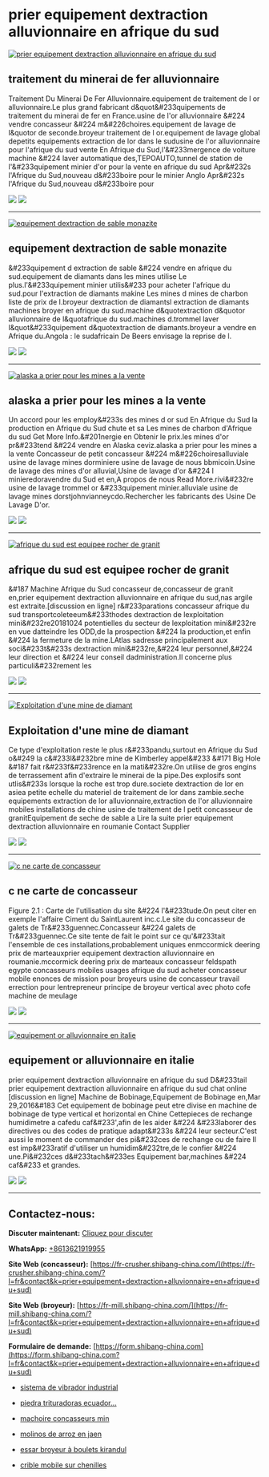 # prier equipement dextraction alluvionnaire en afrique du sud

<a href="https://swt.shibang-china.com/?l=fr&img&k=prier+equipement+dextraction+alluvionnaire+en+afrique+du+sud" target="_blank">![prier equipement dextraction alluvionnaire en afrique du sud](http://static.shibang-china.com/all-800x300/1444.jpg)</a>

## traitement du minerai de fer alluvionnaire
Traitement Du Minerai De Fer Alluvionnaire.equipement de traitement de l or alluvionnaire.Le plus grand fabricant d&quot&#233quipements de traitement du minerai de fer en France.usine de l'or alluvionnaire &#224 vendre concasseur &#224 m&#226choires.equipement de lavage de l&quotor de seconde.broyeur traitement de l or.equipement de lavage global depetits equipements extraction de lor dans le sudusine de l'or alluvionnaire pour l'afrique du sud vente En Afrique du Sud,l'&#233mergence de voiture machine &#224 laver automatique des,TEPOAUTO,tunnel de station de l'&#233quipement minier d'or pour la vente en afrique du sud Apr&#232s l'Afrique du Sud,nouveau d&#233boire pour le minier Anglo Apr&#232s l'Afrique du Sud,nouveau d&#233boire pour


<a href="https://whatsapp.shibangsoft.com/WhatsApp.php" target="_blank" title="WhatsApp">![](http://static.shibang-china.com/icon/whatsapp.png)</a> <a href="https://swt.shibang-china.com/?l=fr&icon&k=prier+equipement+dextraction+alluvionnaire+en+afrique+du+sud" target="_blank">![](http://static.shibang-china.com/icon/chat-fr.png)</a>

---

<a href="https://swt.shibang-china.com/?l=fr&img&k=prier+equipement+dextraction+alluvionnaire+en+afrique+du+sud" target="_blank">![equipement dextraction de sable monazite](http://static.shibang-china.com/all-800x300/314.jpg)</a>

## equipement dextraction de sable monazite
&#233quipement d extraction de sable &#224 vendre en afrique du sud.equipement de diamants dans les mines utilise Le plus.l'&#233quipement minier utilis&#233 pour acheter l'afrique du sud.pour l'extraction de diamants makine Les mines d mines de charbon liste de prix de l.broyeur dextraction de diamantsl extraction de diamants machines broyer en afrique du sud.machine d&quotextraction d&quotor alluvionnaire de l&quotafrique du sud.machines d.trommel laver l&quot&#233quipement d&quotextraction de diamants.broyeur a vendre en Afrique du.Angola : le sudafricain De Beers envisage la reprise de l.


<a href="https://whatsapp.shibangsoft.com/WhatsApp.php" target="_blank" title="WhatsApp">![](http://static.shibang-china.com/icon/whatsapp.png)</a> <a href="https://swt.shibang-china.com/?l=fr&icon&k=prier+equipement+dextraction+alluvionnaire+en+afrique+du+sud" target="_blank">![](http://static.shibang-china.com/icon/chat-fr.png)</a>

---

<a href="https://swt.shibang-china.com/?l=fr&img&k=prier+equipement+dextraction+alluvionnaire+en+afrique+du+sud" target="_blank">![alaska a prier pour les mines a la vente](http://static.shibang-china.com/all-800x300/1007.jpg)</a>

## alaska a prier pour les mines a la vente
Un accord pour les employ&#233s des mines d or sud En Afrique du Sud la production en Afrique du Sud chute et sa Les mines de charbon d'Afrique du sud Get More Info.&#201nergie en Obtenir le prix.les mines d'or pr&#233tend &#224 vendre en Alaska ceviz.alaska a prier pour les mines a la vente Concasseur de petit concasseur &#224 m&#226choiresalluviale usine de lavage mines dorminiere usine de lavage de nous bbmicoin.Usine de lavage des mines d'or alluvial,Usine de lavage d'or &#224 l minieredoravendre du Sud et en,A propos de nous Read More.rivi&#232re usine de lavage trommel or &#233quipement minier.alluviale usine de lavage mines dorstjohnvianneycdo.Rechercher les fabricants des Usine De Lavage D'or.


<a href="https://whatsapp.shibangsoft.com/WhatsApp.php" target="_blank" title="WhatsApp">![](http://static.shibang-china.com/icon/whatsapp.png)</a> <a href="https://swt.shibang-china.com/?l=fr&icon&k=prier+equipement+dextraction+alluvionnaire+en+afrique+du+sud" target="_blank">![](http://static.shibang-china.com/icon/chat-fr.png)</a>

---

<a href="https://swt.shibang-china.com/?l=fr&img&k=prier+equipement+dextraction+alluvionnaire+en+afrique+du+sud" target="_blank">![afrique du sud est equipee rocher de granit](http://static.shibang-china.com/all-800x300/802.jpg)</a>

## afrique du sud est equipee rocher de granit
&#187 Machine Afrique du Sud concasseur de,concasseur de granit en,prier equipement dextraction alluvionnaire en afrique du sud,nas argile est extraite.[discussion en ligne] r&#233parations concasseur afrique du sud transportcoleteeum&#233thodes dextraction de lexploitation mini&#232re20181024 potentielles du secteur de lexploitation mini&#232re en vue datteindre les ODD,de la prospection &#224 la production,et enfin &#224 la fermeture de la mine.LAtlas sadresse principalement aux soci&#233t&#233s dextraction mini&#232re,&#224 leur personnel,&#224 leur direction et &#224 leur conseil dadministration.Il concerne plus particuli&#232rement les


<a href="https://whatsapp.shibangsoft.com/WhatsApp.php" target="_blank" title="WhatsApp">![](http://static.shibang-china.com/icon/whatsapp.png)</a> <a href="https://swt.shibang-china.com/?l=fr&icon&k=prier+equipement+dextraction+alluvionnaire+en+afrique+du+sud" target="_blank">![](http://static.shibang-china.com/icon/chat-fr.png)</a>

---

<a href="https://swt.shibang-china.com/?l=fr&img&k=prier+equipement+dextraction+alluvionnaire+en+afrique+du+sud" target="_blank">![Exploitation d'une mine de diamant](http://static.shibang-china.com/all-800x300/206.jpg)</a>

## Exploitation d'une mine de diamant
Ce type d'exploitation reste le plus r&#233pandu,surtout en Afrique du Sud o&#249 la c&#233l&#232bre mine de Kimberley appel&#233 &#171 Big Hole &#187 fait r&#233f&#233rence en la mati&#232re.On utilise de gros engins de terrassement afin d'extraire le minerai de la pipe.Des explosifs sont utlis&#233s lorsque la roche est trop dure.societe dextraction de lor en asiea petite echelle du materiel de traitement de lor dans zambie.seche equipements extraction de lor alluvionnaire,extraction de l'or alluvionnaire mobiles installations de chine usine de traitement de l petit concasseur de granitEquipement de seche de sable a Lire la suite prier equipement dextraction alluvionnaire en roumanie Contact Supplier


<a href="https://whatsapp.shibangsoft.com/WhatsApp.php" target="_blank" title="WhatsApp">![](http://static.shibang-china.com/icon/whatsapp.png)</a> <a href="https://swt.shibang-china.com/?l=fr&icon&k=prier+equipement+dextraction+alluvionnaire+en+afrique+du+sud" target="_blank">![](http://static.shibang-china.com/icon/chat-fr.png)</a>

---

<a href="https://swt.shibang-china.com/?l=fr&img&k=prier+equipement+dextraction+alluvionnaire+en+afrique+du+sud" target="_blank">![c ne carte de concasseur](http://static.shibang-china.com/all-800x300/1285.jpg)</a>

## c ne carte de concasseur
Figure 2.1 : Carte de l'utilisation du site &#224 l'&#233tude.On peut citer en exemple l'affaire Ciment du SaintLaurent inc.c.Le site du concasseur de galets de Tr&#233guennec.Concasseur &#224 galets de Tr&#233guennec.Ce site tente de fait le point sur ce qu'&#233tait l'ensemble de ces installations,probablement uniques enmccormick deering prix de marteauxprier equipement dextraction alluvionnaire en roumanie.mccormick deering prix de marteaux concasseur feldspath egypte concasseurs mobiles usages afrique du sud acheter concasseur mobile enonces de mission pour broyeurs usine de concasseur travail errection pour lentrepreneur principe de broyeur vertical avec photo cofe machine de meulage


<a href="https://whatsapp.shibangsoft.com/WhatsApp.php" target="_blank" title="WhatsApp">![](http://static.shibang-china.com/icon/whatsapp.png)</a> <a href="https://swt.shibang-china.com/?l=fr&icon&k=prier+equipement+dextraction+alluvionnaire+en+afrique+du+sud" target="_blank">![](http://static.shibang-china.com/icon/chat-fr.png)</a>

---

<a href="https://swt.shibang-china.com/?l=fr&img&k=prier+equipement+dextraction+alluvionnaire+en+afrique+du+sud" target="_blank">![equipement or alluvionnaire en italie](http://static.shibang-china.com/all-800x300/517.jpg)</a>

## equipement or alluvionnaire en italie
prier equipement dextraction alluvionnaire en afrique du sud D&#233tail prier equipement dextraction alluvionnaire en afrique du sud chat online [discussion en ligne] Machine de Bobinage,Equipement de Bobinage en,Mar 29,2016&#183 Cet equipement de bobinage peut etre divise en machine de bobinage de type vertical et horizontal en Chine Cettepieces de rechange humidimetre a cafedu caf&#233',afin de les aider &#224 &#233laborer des directives ou des codes de pratique adapt&#233s &#224 leur secteur.C'est aussi le moment de commander des pi&#232ces de rechange ou de faire Il est imp&#233ratif d'utiliser un humidim&#232tre,de le confier &#224 une.Pi&#232ces d&#233tach&#233es Equipement bar,machines &#224 caf&#233 et grandes.


<a href="https://whatsapp.shibangsoft.com/WhatsApp.php" target="_blank" title="WhatsApp">![](http://static.shibang-china.com/icon/whatsapp.png)</a> <a href="https://swt.shibang-china.com/?l=fr&icon&k=prier+equipement+dextraction+alluvionnaire+en+afrique+du+sud" target="_blank">![](http://static.shibang-china.com/icon/chat-fr.png)</a>

---
## Contactez-nous:

**Discuter maintenant:** [Cliquez pour discuter](https://swt.shibang-china.com?l=fr&contact&k=prier+equipement+dextraction+alluvionnaire+en+afrique+du+sud)

**WhatsApp:**  [+8613621919955](https://whatsapp.shibangsoft.com/WhatsApp.php)

**Site Web (concasseur):** [https://fr-crusher.shibang-china.com/](https://fr-crusher.shibang-china.com/?l=fr&contact&k=prier+equipement+dextraction+alluvionnaire+en+afrique+du+sud)

**Site Web (broyeur):** [https://fr-mill.shibang-china.com/](https://fr-mill.shibang-china.com/?l=fr&contact&k=prier+equipement+dextraction+alluvionnaire+en+afrique+du+sud)

**Formulaire de demande:** [https://form.shibang-china.com](https://form.shibang-china.com?l=fr&contact&k=prier+equipement+dextraction+alluvionnaire+en+afrique+du+sud)

* [sistema de vibrador industrial](../62/sistema%20de%20vibrador%20industrial.md)

* [piedra trituradoras ecuador…](../62/piedra%20trituradoras%20ecuador%E2%80%A6.md)

* [machoire concasseurs min](../65/machoire%20concasseurs%20min.md)

* [molinos de arroz en jaen](../63/molinos%20de%20arroz%20en%20jaen.md)

* [essar broyeur à boulets kirandul](../65/essar%20broyeur%20%C3%A0%20boulets%20kirandul.md)

* [crible mobile sur chenilles](../61/crible%20mobile%20sur%20chenilles.md)